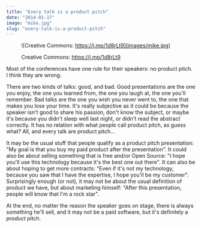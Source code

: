 ```yaml
---
title: "Every talk is a product pitch"
date: "2014-01-17"
image: "mike.jpg"
slug: "every-talk-is-a-product-pitch"
---
```


<figure>

![Creative Commons: https://j.mp/1d8rLt9](images/mike.jpg)

<figcaption>

Creative Commons: https://j.mp/1d8rLt9

</figcaption>

</figure>

Most of the conferences have one rule for their speakers: no product pitch. I think they are wrong.

There are two kinds of talks: good, and bad. Good presentations are the one you enjoy, the one you learned from, the one you laugh at, the one you'll remember. Bad talks are the one you wish you never went to, the one that makes you lose your time. It's really subjective as it could be because the speaker isn't good to share his passion, don't know the subject, or maybe it's because you didn't sleep well last night, or didn't read the abstract correctly. It has no relation with what people call product pitch, as guess what? All, and every talk are product pitch...

It may be the usual stuff that people qualify as a product pitch presentation: "My goal is that you buy my paid product after the presentation". It could also be about selling something that is free and/or Open Source: "I hope you'll use this technology because it's the best one out there". It can also be about hoping to get more contracts: "Even if it's not my technology, because you saw that I have the expertise, I hope you'll be my customer". Surprisingly enough (or not), it may not be about the usual definition of product we have, but about marketing himself: "After this presentation, people will know that I'm a rock star".

At the end, no matter the reason the speaker goes on stage, there is always something he'll sell, and it may not be a paid software, but it's definitely a _product_ pitch.
